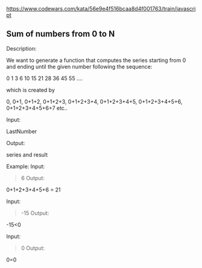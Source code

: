 https://www.codewars.com/kata/56e9e4f516bcaa8d4f001763/train/javascript

## Sum of numbers from 0 to N

Description:

We want to generate a function that computes the series starting from 0 and ending until the given number following the sequence:

0 1 3 6 10 15 21 28 36 45 55 ....

which is created by

0, 0+1, 0+1+2, 0+1+2+3, 0+1+2+3+4, 0+1+2+3+4+5, 0+1+2+3+4+5+6, 0+1+2+3+4+5+6+7 etc..

Input:

LastNumber

Output:

series and result

Example:
Input:

> 6
Output:

0+1+2+3+4+5+6 = 21

Input:

> -15
Output:

-15<0

Input:

> 0
Output:

0=0